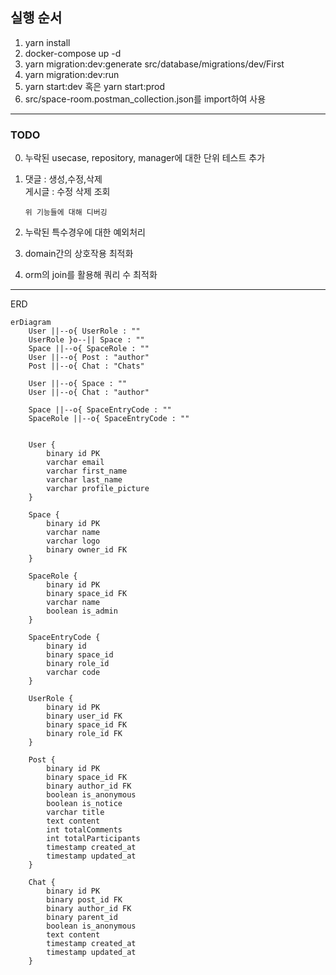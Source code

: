 ## 실행 순서

1. yarn install
2. docker-compose up -d
3. yarn migration:dev:generate src/database/migrations/dev/First
4. yarn migration:dev:run
5. yarn start:dev 혹은 yarn start:prod
6. src/space-room.postman_collection.json를 import하여 사용

---

### TODO

0.  누락된 usecase, repository, manager에 대한 단위 테스트 추가
1.  댓글 : 생성,수정,삭제 \
    게시글 : 수정 삭제 조회

        위 기능들에 대해 디버깅

2.  누락된 특수경우에 대한 예외처리
3.  domain간의 상호작용 최적화
4.  orm의 join를 활용해 쿼리 수 최적화

---

ERD

```mermaid
erDiagram
    User ||--o{ UserRole : ""
    UserRole }o--|| Space : ""
    Space ||--o{ SpaceRole : ""
    User ||--o{ Post : "author"
    Post ||--o{ Chat : "Chats"

    User ||--o{ Space : ""
    User ||--o{ Chat : "author"

    Space ||--o{ SpaceEntryCode : ""
    SpaceRole ||--o{ SpaceEntryCode : ""


    User {
        binary id PK
        varchar email
        varchar first_name
        varchar last_name
        varchar profile_picture
    }

    Space {
        binary id PK
        varchar name
        varchar logo
        binary owner_id FK
    }

    SpaceRole {
        binary id PK
        binary space_id FK
        varchar name
        boolean is_admin
    }

    SpaceEntryCode {
        binary id
        binary space_id
        binary role_id
        varchar code
    }

    UserRole {
        binary id PK
        binary user_id FK
        binary space_id FK
        binary role_id FK
    }

    Post {
        binary id PK
        binary space_id FK
        binary author_id FK
        boolean is_anonymous
        boolean is_notice
        varchar title
        text content
        int totalComments
        int totalParticipants
        timestamp created_at
        timestamp updated_at
    }

    Chat {
        binary id PK
        binary post_id FK
        binary author_id FK
        binary parent_id
        boolean is_anonymous
        text content
        timestamp created_at
        timestamp updated_at
    }
```
